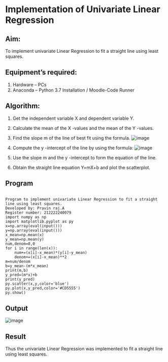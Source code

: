 # Implementation of Univariate Linear Regression
## Aim:
To implement univariate Linear Regression to fit a straight line using least squares.
## Equipment’s required:
1.	Hardware – PCs
2.	Anaconda – Python 3.7 Installation / Moodle-Code Runner
## Algorithm:
1.	Get the independent variable X and dependent variable Y.
2.	Calculate the mean of the X -values and the mean of the Y -values.
3.	Find the slope m of the line of best fit using the formula.
 ![image](https://github.com/Apravinraj/Univariate-Linear-Regression/assets/118707879/b31711cc-0541-49d7-9497-c7a38f82e1fe)

4.	Compute the y -intercept of the line by using the formula:
![image](https://github.com/Apravinraj/Univariate-Linear-Regression/assets/118707879/8b42f786-7e32-44c3-b827-5f72840637aa)
  
5.	Use the slope m and the y -intercept to form the equation of the line.
6.	Obtain the straight line equation Y=mX+b and plot the scatterplot.
## Program
```

Program to implement univariate Linear Regression to fit a straight line using least squares.
Developed by: Pravin raj.A
Register number: 212222240079
import numpy as np
import matplotlib.pyplot as py
x=np.array(eval(input()))
y=np.array(eval(input()))
x_mean=np.mean(x)
y_mean=np.mean(y)
num,denom=0,0
for i in range(len(x)):
    num+=(x[i]-x_mean)*(y[i]-y_mean)
    denom+=(x[i]-x_mean)**2
m=num/denom
b=y_mean-(m*x_mean)
print(m,b)
y_pred=(m*x)+b
print(y_pred)
py.scatter(x,y,color='blue')
py.plot(x,y_pred,color='#CD5555')
py.show()

```
## Output
![image](https://github.com/Apravinraj/Univariate-Linear-Regression/assets/118707879/d22c3cbe-1ed6-4c92-a222-51404b7fcd01)

## Result
Thus the univariate Linear Regression was implemented to fit a straight line using least squares.
